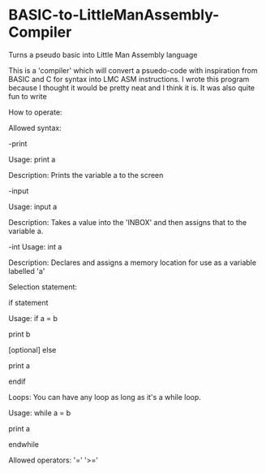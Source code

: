 # BASIC-to-LittleManAssembly-Compiler
Turns a pseudo basic into Little Man Assembly language

This is a 'compiler' which will convert a psuedo-code with inspiration from BASIC and C for syntax into LMC ASM instructions.
I wrote this program because I thought it would be pretty neat and I think it is. It was also quite fun to write

How to operate:

Allowed syntax:

-print

Usage: print a

Description: Prints the variable a to the screen

-input

Usage: input a

Description: Takes a value into the 'INBOX' and then assigns that to the variable a.

-int
Usage: int a

Description: Declares and assigns a memory location for use as a variable labelled 'a'

Selection statement:

if statement

Usage: if a = b

print b

[optional] else

print a

endif

Loops:
You can have any loop as long as it's a while loop.

Usage: while a = b

print a

endwhile


Allowed operators: 
'='
'>='

